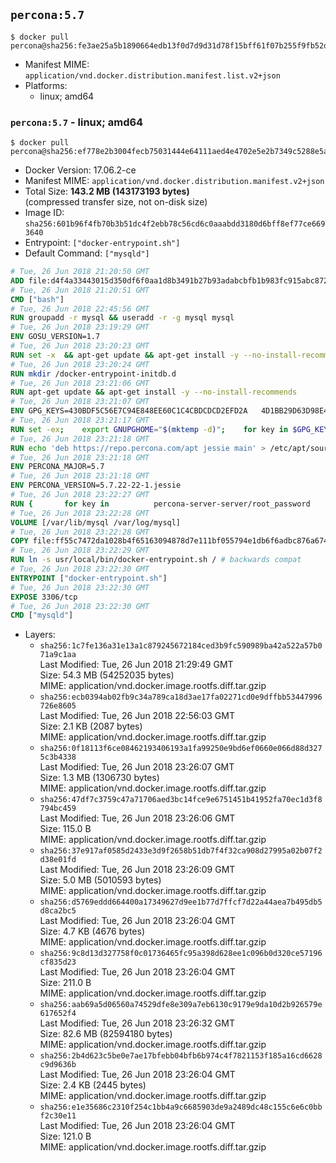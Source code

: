 ## `percona:5.7`

```console
$ docker pull percona@sha256:fe3ae25a5b1890664edb13f0d7d9d31d78f15bff61f07b255f9fb52df09e0483
```

-	Manifest MIME: `application/vnd.docker.distribution.manifest.list.v2+json`
-	Platforms:
	-	linux; amd64

### `percona:5.7` - linux; amd64

```console
$ docker pull percona@sha256:ef778e2b3004fecb75031444e64111aed4e4702e5e2b7349c5288e5a3ee77cf1
```

-	Docker Version: 17.06.2-ce
-	Manifest MIME: `application/vnd.docker.distribution.manifest.v2+json`
-	Total Size: **143.2 MB (143173193 bytes)**  
	(compressed transfer size, not on-disk size)
-	Image ID: `sha256:601b96f4fb70b3b51dc4f2ebb78c56cd6c0aaabdd3180d6bff8ef77ce6693640`
-	Entrypoint: `["docker-entrypoint.sh"]`
-	Default Command: `["mysqld"]`

```dockerfile
# Tue, 26 Jun 2018 21:20:50 GMT
ADD file:d4f4a33443015d350df6f0aa1d8b3491b27b93adabcbfb1b983fc915abc8723b in / 
# Tue, 26 Jun 2018 21:20:51 GMT
CMD ["bash"]
# Tue, 26 Jun 2018 22:45:56 GMT
RUN groupadd -r mysql && useradd -r -g mysql mysql
# Tue, 26 Jun 2018 23:19:29 GMT
ENV GOSU_VERSION=1.7
# Tue, 26 Jun 2018 23:20:23 GMT
RUN set -x 	&& apt-get update && apt-get install -y --no-install-recommends ca-certificates wget && rm -rf /var/lib/apt/lists/* 	&& wget -O /usr/local/bin/gosu "https://github.com/tianon/gosu/releases/download/$GOSU_VERSION/gosu-$(dpkg --print-architecture)" 	&& wget -O /usr/local/bin/gosu.asc "https://github.com/tianon/gosu/releases/download/$GOSU_VERSION/gosu-$(dpkg --print-architecture).asc" 	&& export GNUPGHOME="$(mktemp -d)" 	&& gpg --keyserver ha.pool.sks-keyservers.net --recv-keys B42F6819007F00F88E364FD4036A9C25BF357DD4 	&& gpg --batch --verify /usr/local/bin/gosu.asc /usr/local/bin/gosu 	&& rm -r "$GNUPGHOME" /usr/local/bin/gosu.asc 	&& chmod +x /usr/local/bin/gosu 	&& gosu nobody true 	&& apt-get purge -y --auto-remove ca-certificates wget
# Tue, 26 Jun 2018 23:20:24 GMT
RUN mkdir /docker-entrypoint-initdb.d
# Tue, 26 Jun 2018 23:21:06 GMT
RUN apt-get update && apt-get install -y --no-install-recommends 		apt-transport-https ca-certificates 		pwgen 	&& rm -rf /var/lib/apt/lists/*
# Tue, 26 Jun 2018 23:21:07 GMT
ENV GPG_KEYS=430BDF5C56E7C94E848EE60C1C4CBDCDCD2EFD2A 	4D1BB29D63D98E422B2113B19334A25F8507EFA5
# Tue, 26 Jun 2018 23:21:17 GMT
RUN set -ex; 	export GNUPGHOME="$(mktemp -d)"; 	for key in $GPG_KEYS; do 		gpg --keyserver ha.pool.sks-keyservers.net --recv-keys "$key"; 	done; 	gpg --export $GPG_KEYS > /etc/apt/trusted.gpg.d/percona.gpg; 	rm -r "$GNUPGHOME"; 	apt-key list
# Tue, 26 Jun 2018 23:21:18 GMT
RUN echo 'deb https://repo.percona.com/apt jessie main' > /etc/apt/sources.list.d/percona.list
# Tue, 26 Jun 2018 23:21:18 GMT
ENV PERCONA_MAJOR=5.7
# Tue, 26 Jun 2018 23:21:18 GMT
ENV PERCONA_VERSION=5.7.22-22-1.jessie
# Tue, 26 Jun 2018 23:22:27 GMT
RUN { 		for key in 			percona-server-server/root_password 			percona-server-server/root_password_again 			"percona-server-server-$PERCONA_MAJOR/root-pass" 			"percona-server-server-$PERCONA_MAJOR/re-root-pass" 		; do 			echo "percona-server-server-$PERCONA_MAJOR" "$key" password 'unused'; 		done; 	} | debconf-set-selections 	&& apt-get update 	&& apt-get install -y 		percona-server-server-$PERCONA_MAJOR=$PERCONA_VERSION 	&& rm -rf /var/lib/apt/lists/* 	&& sed -ri 's/^user\s/#&/' /etc/mysql/my.cnf 	&& rm -rf /var/lib/mysql && mkdir -p /var/lib/mysql /var/run/mysqld 	&& chown -R mysql:mysql /var/lib/mysql /var/run/mysqld 	&& chmod 777 /var/run/mysqld 	&& find /etc/mysql/ -name '*.cnf' -print0 		| xargs -0 grep -lZE '^(bind-address|log)' 		| xargs -rt -0 sed -Ei 's/^(bind-address|log)/#&/' 	&& echo '[mysqld]\nskip-host-cache\nskip-name-resolve' > /etc/mysql/conf.d/docker.cnf
# Tue, 26 Jun 2018 23:22:28 GMT
VOLUME [/var/lib/mysql /var/log/mysql]
# Tue, 26 Jun 2018 23:22:28 GMT
COPY file:ff55c7472da1028b4f65163094878d7e111bf055794e1db6f6adbc876a67481b in /usr/local/bin/ 
# Tue, 26 Jun 2018 23:22:29 GMT
RUN ln -s usr/local/bin/docker-entrypoint.sh / # backwards compat
# Tue, 26 Jun 2018 23:22:30 GMT
ENTRYPOINT ["docker-entrypoint.sh"]
# Tue, 26 Jun 2018 23:22:30 GMT
EXPOSE 3306/tcp
# Tue, 26 Jun 2018 23:22:30 GMT
CMD ["mysqld"]
```

-	Layers:
	-	`sha256:1c7fe136a31e13a1c879245672184ced3b9fc590989ba42a522a57b071a9c1aa`  
		Last Modified: Tue, 26 Jun 2018 21:29:49 GMT  
		Size: 54.3 MB (54252035 bytes)  
		MIME: application/vnd.docker.image.rootfs.diff.tar.gzip
	-	`sha256:ecb0394ab02fb9c34a789ca18d3ae17fa02271cd0e9dffbb53447996726e8605`  
		Last Modified: Tue, 26 Jun 2018 22:56:03 GMT  
		Size: 2.1 KB (2087 bytes)  
		MIME: application/vnd.docker.image.rootfs.diff.tar.gzip
	-	`sha256:0f18113f6ce08462193406193a1fa99250e9bd6ef0660e066d88d3275c3b4338`  
		Last Modified: Tue, 26 Jun 2018 23:26:07 GMT  
		Size: 1.3 MB (1306730 bytes)  
		MIME: application/vnd.docker.image.rootfs.diff.tar.gzip
	-	`sha256:47df7c3759c47a71706aed3bc14fce9e6751451b41952fa70ec1d3f8794bc459`  
		Last Modified: Tue, 26 Jun 2018 23:26:06 GMT  
		Size: 115.0 B  
		MIME: application/vnd.docker.image.rootfs.diff.tar.gzip
	-	`sha256:37e917af0585d2433e3d9f2658b51db7f4f32ca908d27995a02b07f2d38e01fd`  
		Last Modified: Tue, 26 Jun 2018 23:26:09 GMT  
		Size: 5.0 MB (5010593 bytes)  
		MIME: application/vnd.docker.image.rootfs.diff.tar.gzip
	-	`sha256:d5769eddd664400a17349627d9ee1b77d7ffcf7d22a44aea7b495db5d8ca2bc5`  
		Last Modified: Tue, 26 Jun 2018 23:26:04 GMT  
		Size: 4.7 KB (4676 bytes)  
		MIME: application/vnd.docker.image.rootfs.diff.tar.gzip
	-	`sha256:9c8d13d327758f0c01736465fc95a398d628ee1c096b0d320ce57196cf835d23`  
		Last Modified: Tue, 26 Jun 2018 23:26:04 GMT  
		Size: 211.0 B  
		MIME: application/vnd.docker.image.rootfs.diff.tar.gzip
	-	`sha256:aab69a5d06560a74529dfe8e309a7eb6130c9179e9da10d2b926579e617652f4`  
		Last Modified: Tue, 26 Jun 2018 23:26:32 GMT  
		Size: 82.6 MB (82594180 bytes)  
		MIME: application/vnd.docker.image.rootfs.diff.tar.gzip
	-	`sha256:2b4d623c5be0e7ae17bfebb04bfb6b974c4f7821153f185a16cd6628c9d9636b`  
		Last Modified: Tue, 26 Jun 2018 23:26:04 GMT  
		Size: 2.4 KB (2445 bytes)  
		MIME: application/vnd.docker.image.rootfs.diff.tar.gzip
	-	`sha256:e1e35686c2310f254c1bb4a9c6685903de9a2489dc48c155c6e6c0bbf2c30e11`  
		Last Modified: Tue, 26 Jun 2018 23:26:04 GMT  
		Size: 121.0 B  
		MIME: application/vnd.docker.image.rootfs.diff.tar.gzip
